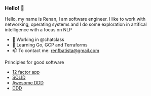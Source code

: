 ### Hello! 👋
<!--
**RenanBatista/RenanBatista** is a ✨ _special_ ✨ repository because its `README.md` (this file) appears on your GitHub profile.

Here are some ideas to get you started:
-->
 Hello, my name is Renan, I am software engineer. I like to work with networking, operating systems and I do some exploration in artifical intelligence with a focus on NLP

- :construction_worker: Working in @chatclass
- 🌱 Learning Go, GCP and Terraforms
- 📫 To contact me: renfbatista@gmail.com

Principles for good software
- [12 factor app](https://12factor.net/)
- [SOLID](https://github.com/nahidulhasan/solid-principles)
 - [Awesome DDD](https://github.com/heynickc/awesome-ddd)
- [DDD](https://github.com/ddd-crew/ddd-starter-modelling-process)

